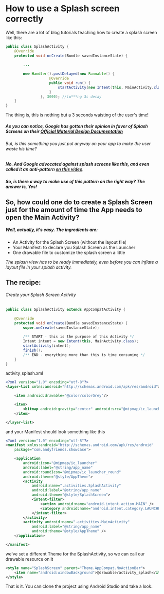 # How to use a Splash screen correctly

Well, there are a lot of blog tutorials teaching how to create a splash screen like this:

```java
public class SplashActivity {
    @Override
    protected void onCreate(Bundle savedInstanceState) {
        
        ...
        
        new Handler().postDelayed(new Runnable() {
                    @Override
                    public void run() {
                        startActivity(new Intent(this, MainActivity.class));
                    }
                }, 3000); //fu***ng 3s delay
    }
}
```

The thing is, this is nothing but a 3 seconds waisting of the user's time!

##### As you can notice, Google has gotten their opinion in favor of Splash Screens on their [Official Material Design Documentation](https://material.io/guidelines/patterns/launch-screens.html)

###### But, is this something you just put anyway on your app to make the user waste his time?

##### No. And Google advocated against splash screens like this, and even called it an anti-pattern [on this video](https://www.youtube.com/watch?v=pEGWcMTxs3I&feature=youtu.be&t=1434).

##### So, is there a way to make use of this pattern on the right way? The answer is, Yes!

## So, how could one do to create a Splash Screen just for the amount of time the App needs to open the Main Activity?

##### Well, actually, it's easy. The ingredients are:

* An Activity for the Splash Screen (without the layout file)
* Your Manifest: to declare you Splash Screen as the Launcher
* One drawable file to customize the splash screen a little

 *The splash view has to be ready immediately, even before you can inflate a layout file in your splash activity.*

## The recipe:

###### Create your Splash Screen Activity

```java
public class SplashActivity extends AppCompatActivity {
    
    @Override
    protected void onCreate(Bundle savedInstanceState) {
        super.onCreate(savedInstanceState);
        
        /** START - this is the purpose of this Activity */
        Intent intent = new Intent(this, MainActivity.class);
        startActivity(intent);
        finish();
        /** END - everything more than this is time consuming */
    }
}
```

activity_splash.xml

```xml
<?xml version="1.0" encoding="utf-8"?>
<layer-list xmlns:android="http://schemas.android.com/apk/res/android">

    <item android:drawable="@color/colorGrey"/>

    <item>
        <bitmap android:gravity="center" android:src="@mipmap/ic_launcher"/>
    </item>

</layer-list>
```

and your Manifest should look something like this

```xml
<?xml version="1.0" encoding="utf-8"?>
<manifest xmlns:android="http://schemas.android.com/apk/res/android"
    package="com.andyfriends.showcase">

    <application
        android:icon="@mipmap/ic_launcher"
        android:label="@string/app_name"
        android:roundIcon="@mipmap/ic_launcher_round"
        android:theme="@style/AppTheme">
        <activity
            android:name=".activities.SplashActivity"
            android:label="@string/app_name"
            android:theme="@style/SplashScreen">
            <intent-filter>
                <action android:name="android.intent.action.MAIN" />
                <category android:name="android.intent.category.LAUNCHER" />
            </intent-filter>
        </activity>
        <activity android:name=".activities.MainActivity"
            android:label="@string/app_name"
            android:theme="@style/AppTheme" />
    </application>

</manifest>
```

we've set a different Theme for the SplashActivity, so we can call our drawable resource on it

```xml
<style name="SplashScreen" parent="Theme.AppCompat.NoActionBar">
    <item name="android:windowBackground">@drawable/activity_splash</item>
</style>
```

That is it. You can clone the project using Android Studio and take a look.
